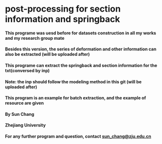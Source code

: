 # post-processing for section information and springback 

#### This programe was uesd before for datasets construction in all my works and my research group mate
#### Besides this version, the series of deformation and other information can also be extracted (will be uploaded after)

#### This programe can extract the springback and section information for the txt(conversed by inp)
#### Note: the inp should follow the modeling method in this git (will be uploaded after)
#### This program is an example for batch extraction, and the example of resource are given

#### By Sun Chang
#### Zhejiang University
#### For any further program and question, contact sun_chang@zju.edu.cn
